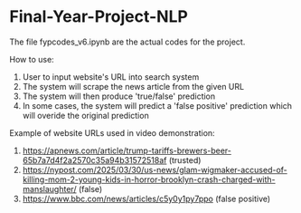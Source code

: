 # Final-Year-Project-NLP
The file fypcodes_v6.ipynb are the actual codes for the project.

How to use:
1. User to input website's URL into search system
2. The system will scrape the news article from the given URL
3. The system will then produce 'true/false' prediction
4. In some cases, the system will predict a 'false positive' prediction which will overide the original prediction

Example of website URLs used in video demonstration:
1. https://apnews.com/article/trump-tariffs-brewers-beer-65b7a7d4f2a2570c35a94b31572518af (trusted)
2. https://nypost.com/2025/03/30/us-news/glam-wigmaker-accused-of-killing-mom-2-young-kids-in-horror-brooklyn-crash-charged-with-manslaughter/ (false)
3. https://www.bbc.com/news/articles/c5y0y1py7ppo (false positive)

